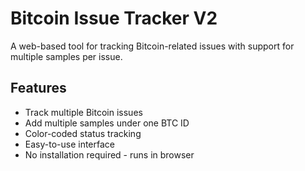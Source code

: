 # Bitcoin Issue Tracker V2

A web-based tool for tracking Bitcoin-related issues with support for multiple samples per issue.

## Features

- Track multiple Bitcoin issues
- Add multiple samples under one BTC ID
- Color-coded status tracking
- Easy-to-use interface
- No installation required - runs in browser